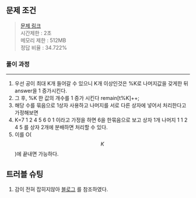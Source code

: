 ## 문제 조건
> <a href = "https://www.acmicpc.net/problem/12982"> 문제 링크 </a>  
> 시간제한 : 2초  
> 메모리 제한 : 512MB  
> 정답 비율 : 	34.722%

### 풀이 과정
---
1. 우선 공이 최대 K개 들어갈 수 있으니 K개 이상인것은 %K로 나머지값을 갖게한 뒤 answer을 1 증가시킨다.
2. 그 후, %K 한 값의 개수를 1 증가 시킨다 remain[t%K]++;
3. 해당 수를 묶음으로 1상자 사용하고 나머지를 서로 다른 상자에 넣어서 처리한다고 가정해보면
4. K=7 1 2 4 5 6 0 1 이라고 가정을 하면 6을 한묶음으로 보고 상자 1개 나머지 1 1 2 4 5 를 상자 2개에 분배하면 처리할 수 있다.
5. 이를 O($$K$$)에 끝내면 가능하다.


## 트러블 슈팅
1. 감이 전혀 잡히지않아 <a href = "https://blog.encrypted.gg/633"> 블로그</a> 를 참조하였다.

